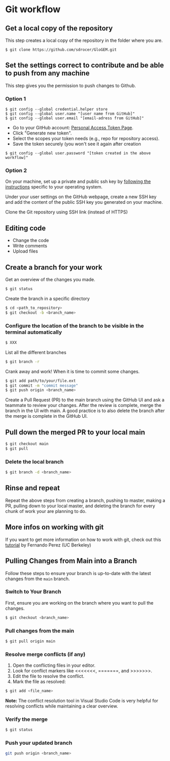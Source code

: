 # Git workflow
 
## Get a local copy of the repository

This step creates a local copy of the repository in the folder where you are. 
```
$ git clone https://github.com/sdrocer/GloGEM.git
```
## Set the settings correct to contribute and be able to push from any machine

This step gives you the permission to push changes to Github. 

### Option 1 
```
$ git config --global credential.helper store
$ git config --global user.name "[user name from GitHub]"
$ git config --global user.email "[email-adress from GitHub]"
```
- Go to your GitHub account: [Personal Access Token Page](https://github.com/settings/tokens).
- Click "Generate new token".
- Select the scopes your token needs (e.g., repo for repository access).
- Save the token securely (you won't see it again after creation
```
$ git config --global user.password "[token created in the above workflow]"
```

### Option 2
On your machine, set up a private and public ssh key by [following the instructions](https://docs.github.com/en/authentication/connecting-to-github-with-ssh/generating-a-new-ssh-key-and-adding-it-to-the-ssh-agent) specific to your operating system.

Under your user settings on the GitHub webpage, create a new SSH key and add the content of the public SSH key you generated on your machine.  

Clone the Git repository using SSH link (instead of HTTPS)

## Editing code

- Change the code
- Write comments
- Upload files

## Create a branch for your work
Get an overview of the changes you made.
```bash
$ git status
```
Create the branch in a specific directory
```bash
$ cd <path_to_repository>
$ git checkout -b <branch_name> 
```

### Configure the location of the branch to be visible in the terminal automatically
```bash
$ XXX
```
List all the different branches
```bash
$ git branch -r
```
Crank away and work! When it is time to commit some changes.
```bash
$ git add path/to/your/file.ext  
$ git commit -m "commit message"
$ git push origin <branch_name>  
``` 
Create a Pull Request (PR) to the main branch using the GitHub UI and ask a teammate to review your changes. After the review is complete, merge the branch in the UI with main. A good practice is to also delete the branch after the merge is complete in the GitHub UI.

## Pull down the merged PR to your local main
```bash
$ git checkout main
$ git pull
```

### Delete the local branch
```bash
$ git branch -d <branch_name>
```

## Rinse and repeat
Repeat the above steps from creating a branch, pushing to master, making a PR, pulling down to your local master, and deleting the branch for every chunk of work your are planning to do.

## More infos on working with git

If you want to get more information on how to work with git, check out this [tutorial](https://github.com/ICESAT-2HackWeek/intro-jupyter-git/blob/master/03-Git-Tutorial.ipynb) by Fernando Perez (UC Berkeley)

## Pulling Changes from Main into a Branch

Follow these steps to ensure your branch is up-to-date with the latest changes from the `main` branch.

### Switch to Your Branch
First, ensure you are working on the branch where you want to pull the changes.
```bash
$ git checkout <branch_name>
```

### Pull changes from the main
```bash
$ git pull origin main
```

### Resolve merge conflicts (if any)
1. Open the conflicting files in your editor.
2. Look for conflict markers like <<<<<<<, =======, and >>>>>>>.
3. Edit the file to resolve the conflict.
4. Mark the file as resolved:
```bash
$ git add <file_name>
```

**Note:** The conflict resolution tool in Visual Studio Code is very helpful for resolving conflicts while maintaining a clear overview.

### Verify the merge
```bash
$ git status
```

### Push your updated branch
```bash
git push origin <branch_name>
```